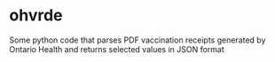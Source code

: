 # ohvrde
Some python code that parses PDF vaccination receipts generated by Ontario Health and returns selected values in JSON format

